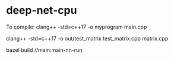 # deep-net-cpu

To compile:
clang++ -std=c++17 -o myprogram main.cpp

clang++ -std=c++17 -o out/test_matrix test_matrix.cpp matrix.cpp

bazel build //main:main-nn-run
